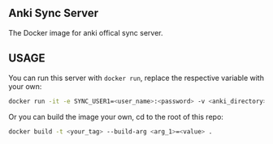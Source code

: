 ## Anki Sync Server

The Docker image for anki offical sync server. 

## USAGE

You can run this server with `docker run`, replace the respective variable with your own:

```bash
docker run -it -e SYNC_USER1=<user_name>:<password> -v <anki_directory>:/ankidata tandizhihua/anki_sync_server:latest
```

Or you can build the image your own, cd to the root of this repo:

```bash
docker build -t <your_tag> --build-arg <arg_1>=<value> .
```
